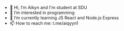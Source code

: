 - 👋 Hi, I’m Aikyn and I'm student at SDU
- 👀 I’m interested in programming
- 🌱 I’m currently learning JS React and Node.js Express
- 📫 How to reach me: t.me/aiqyyn1
